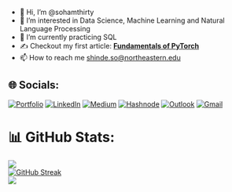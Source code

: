 - 👋 Hi, I’m @sohamthirty
- 👀 I’m interested in Data Science, Machine Learning and Natural Language Processing
- 🌱 I’m currently practicing SQL
- ✍️ Checkout my first article: **[Fundamentals of PyTorch](https://sohamthirty.hashnode.dev/fundamentals-of-pytorch)**
- 📫 How to reach me shinde.so@northeastern.edu

## 🌐 Socials:
[![Portfolio](https://img.shields.io/badge/Portfolio-%23000000.svg?style=for-the-badge&color=0)](https://sohamthirty.github.io/soham-portfolio/)
[![LinkedIn](https://img.shields.io/badge/LinkedIn-0077B5?style=for-the-badge&logo=linkedin&logoColor=white)](https://linkedin.com/in/sohamsshinde)
[![Medium](https://img.shields.io/badge/Medium-000000?style=for-the-badge&logo=Medium&logoColor=white)](https://medium.com/@sohamthirty1999)
[![Hashnode](https://img.shields.io/badge/Hashnode-2962FF?style=for-the-badge&logo=hashnode&logoColor=white)](https://sohamthirty.hashnode.dev/)
[![Outlook](https://img.shields.io/badge/Microsoft_Outlook-0078D4?style=for-the-badge&logo=microsoft-outlook&logoColor=white&link=mailto:sohamthirty1999@gmail.com)](mailto:sohamthirty1999@gmail.com)
[![Gmail](https://img.shields.io/badge/Gmail-D14836?style=for-the-badge&logo=gmail&logoColor=white&link=mailto:sohamthirty1999@gmail.com)](mailto:sohamthirty1999@gmail.com)


# 📊 GitHub Stats:
![](https://komarev.com/ghpvc/?username=sohamthirty&label=Profile%20views&color=0e75b6)</br>
[![GitHub Streak](https://streak-stats.demolab.com?user=sohamthirty&hide_border=true)](https://git.io/streak-stats)</br>
![](https://github-readme-stats.vercel.app/api/top-langs/?username=sohamthirty&theme=light&hide_border=true&include_all_commits=true&count_private=true&layout=compact)

<!---
sohamthirty/sohamthirty is a ✨ special ✨ repository because its `README.md` (this file) appears on your GitHub profile.
You can click the Preview link to take a look at your changes.
--->
